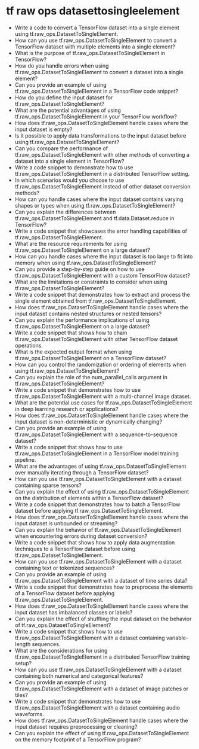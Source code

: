 # tf raw ops datasettosingleelement

- Write a code to convert a TensorFlow dataset into a single element using tf.raw_ops.DatasetToSingleElement.
- How can you use tf.raw_ops.DatasetToSingleElement to convert a TensorFlow dataset with multiple elements into a single element?
- What is the purpose of tf.raw_ops.DatasetToSingleElement in TensorFlow?
- How do you handle errors when using tf.raw_ops.DatasetToSingleElement to convert a dataset into a single element?
- Can you provide an example of using tf.raw_ops.DatasetToSingleElement in a TensorFlow code snippet?
- How do you define the input dataset for tf.raw_ops.DatasetToSingleElement?
- What are the potential advantages of using tf.raw_ops.DatasetToSingleElement in your TensorFlow workflow?
- How does tf.raw_ops.DatasetToSingleElement handle cases where the input dataset is empty?
- Is it possible to apply data transformations to the input dataset before using tf.raw_ops.DatasetToSingleElement?
- Can you compare the performance of tf.raw_ops.DatasetToSingleElement with other methods of converting a dataset into a single element in TensorFlow?
- Write a code snippet to demonstrate how to use tf.raw_ops.DatasetToSingleElement in a distributed TensorFlow setting.
- In which scenarios would you choose to use tf.raw_ops.DatasetToSingleElement instead of other dataset conversion methods?
- How can you handle cases where the input dataset contains varying shapes or types when using tf.raw_ops.DatasetToSingleElement?
- Can you explain the differences between tf.raw_ops.DatasetToSingleElement and tf.data.Dataset.reduce in TensorFlow?
- Write a code snippet that showcases the error handling capabilities of tf.raw_ops.DatasetToSingleElement.
- What are the resource requirements for using tf.raw_ops.DatasetToSingleElement on a large dataset?
- How can you handle cases where the input dataset is too large to fit into memory when using tf.raw_ops.DatasetToSingleElement?
- Can you provide a step-by-step guide on how to use tf.raw_ops.DatasetToSingleElement with a custom TensorFlow dataset?
- What are the limitations or constraints to consider when using tf.raw_ops.DatasetToSingleElement?
- Write a code snippet that demonstrates how to extract and process the single element obtained from tf.raw_ops.DatasetToSingleElement.
- How does tf.raw_ops.DatasetToSingleElement handle cases where the input dataset contains nested structures or nested tensors?
- Can you explain the performance implications of using tf.raw_ops.DatasetToSingleElement on a large dataset?
- Write a code snippet that shows how to chain tf.raw_ops.DatasetToSingleElement with other TensorFlow dataset operations.
- What is the expected output format when using tf.raw_ops.DatasetToSingleElement on a TensorFlow dataset?
- How can you control the randomization or ordering of elements when using tf.raw_ops.DatasetToSingleElement?
- Can you explain the role of the num_parallel_calls argument in tf.raw_ops.DatasetToSingleElement?
- Write a code snippet that demonstrates how to use tf.raw_ops.DatasetToSingleElement with a multi-channel image dataset.
- What are the potential use cases for tf.raw_ops.DatasetToSingleElement in deep learning research or applications?
- How does tf.raw_ops.DatasetToSingleElement handle cases where the input dataset is non-deterministic or dynamically changing?
- Can you provide an example of using tf.raw_ops.DatasetToSingleElement with a sequence-to-sequence dataset?
- Write a code snippet that shows how to use tf.raw_ops.DatasetToSingleElement in a TensorFlow model training pipeline.
- What are the advantages of using tf.raw_ops.DatasetToSingleElement over manually iterating through a TensorFlow dataset?
- How can you use tf.raw_ops.DatasetToSingleElement with a dataset containing sparse tensors?
- Can you explain the effect of using tf.raw_ops.DatasetToSingleElement on the distribution of elements within a TensorFlow dataset?
- Write a code snippet that demonstrates how to batch a TensorFlow dataset before applying tf.raw_ops.DatasetToSingleElement.
- How does tf.raw_ops.DatasetToSingleElement handle cases where the input dataset is unbounded or streaming?
- Can you explain the behavior of tf.raw_ops.DatasetToSingleElement when encountering errors during dataset conversion?
- Write a code snippet that shows how to apply data augmentation techniques to a TensorFlow dataset before using tf.raw_ops.DatasetToSingleElement.
- How can you use tf.raw_ops.DatasetToSingleElement with a dataset containing text or tokenized sequences?
- Can you provide an example of using tf.raw_ops.DatasetToSingleElement with a dataset of time series data?
- Write a code snippet that demonstrates how to preprocess the elements of a TensorFlow dataset before applying tf.raw_ops.DatasetToSingleElement.
- How does tf.raw_ops.DatasetToSingleElement handle cases where the input dataset has imbalanced classes or labels?
- Can you explain the effect of shuffling the input dataset on the behavior of tf.raw_ops.DatasetToSingleElement?
- Write a code snippet that shows how to use tf.raw_ops.DatasetToSingleElement with a dataset containing variable-length sequences.
- What are the considerations for using tf.raw_ops.DatasetToSingleElement in a distributed TensorFlow training setup?
- How can you use tf.raw_ops.DatasetToSingleElement with a dataset containing both numerical and categorical features?
- Can you provide an example of using tf.raw_ops.DatasetToSingleElement with a dataset of image patches or tiles?
- Write a code snippet that demonstrates how to use tf.raw_ops.DatasetToSingleElement with a dataset containing audio waveforms.
- How does tf.raw_ops.DatasetToSingleElement handle cases where the input dataset requires preprocessing or cleaning?
- Can you explain the effect of using tf.raw_ops.DatasetToSingleElement on the memory footprint of a TensorFlow program?